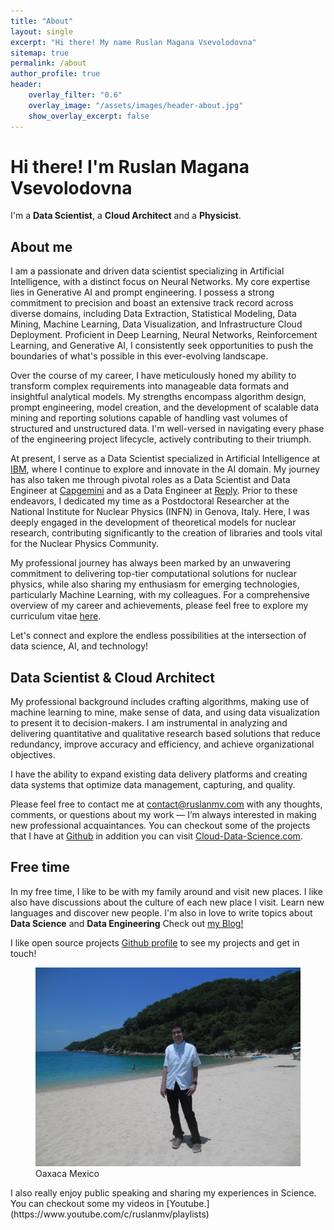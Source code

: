 ```yaml
---
title: "About"
layout: single
excerpt: "Hi there! My name Ruslan Magana Vsevolodovna"
sitemap: true
permalink: /about
author_profile: true
header:
    overlay_filter: "0.6"
    overlay_image: "/assets/images/header-about.jpg"
    show_overlay_excerpt: false
---
```


# Hi there! I'm Ruslan Magana Vsevolodovna

I'm  a **Data Scientist**, a **Cloud Architect** and a **Physicist**.

## About me

I am a passionate and driven data scientist specializing in  Artificial Intelligence, with a distinct focus on Neural Networks. My core expertise lies in Generative AI and prompt engineering. I possess a strong commitment to precision and boast an extensive track record across diverse domains, including Data Extraction, Statistical Modeling, Data Mining, Machine Learning, Data Visualization, and Infrastructure Cloud Deployment. Proficient in Deep Learning, Neural Networks, Reinforcement Learning, and Generative AI, I consistently seek opportunities to push the boundaries of what's possible in this ever-evolving landscape.

Over the course of my career, I have meticulously honed my ability to transform complex requirements into manageable data formats and insightful analytical models. My strengths encompass algorithm design, prompt engineering, model creation, and the development of scalable data mining and reporting solutions capable of handling vast volumes of structured and unstructured data. I'm well-versed in navigating every phase of the engineering project lifecycle, actively contributing to their triumph.

At present, I serve as a Data Scientist specialized in Artificial Intelligence at [IBM](https://www.ibm.com/it-it), where I continue to explore and innovate in the AI domain. My journey has also taken me through pivotal roles as a Data Scientist and Data Engineer at [Capgemini](https://www.capgemini.com/) and as a Data Engineer at [Reply](https://www.reply.com/it/topics/big-data-and-analytics/). Prior to these endeavors, I dedicated my time as a Postdoctoral Researcher at the National Institute for Nuclear Physics (INFN) in Genova, Italy. Here, I was deeply engaged in the development of theoretical models for nuclear research, contributing significantly to the creation of libraries and tools vital for the Nuclear Physics Community.

My professional journey has always been marked by an unwavering commitment to delivering top-tier computational solutions for nuclear physics, while also sharing my enthusiasm for emerging technologies, particularly Machine Learning, with my colleagues. For a comprehensive overview of my career and achievements, please feel free to explore my curriculum vitae [here](https://cloud-data-science.com/).

Let's connect and explore the endless possibilities at the intersection of data science, AI, and technology!

## Data Scientist  & Cloud Architect 

My professional background includes crafting algorithms, making use of machine learning to mine, make sense of data, and using data visualization to present it to decision-makers. I am instrumental in analyzing and delivering quantitative and qualitative research based solutions that reduce redundancy, improve accuracy and efficiency, and achieve organizational objectives. 

I have the ability to expand existing data delivery platforms and creating data systems that optimize data management, capturing, and quality. 

Please feel free to contact me at [contact@ruslanmv.com](mailto:contact@ruslanmv.com) with any thoughts, comments, or questions about my work — I’m always interested in making new professional acquaintances.  You can checkout some of  the projects that I have at [Github](https://github.com/ruslanmv?tab=repositories)  in addition you can visit  [Cloud-Data-Science.com](https://cloud-data-science.com/index.php/services/).

## Free time

In my free time, I like to  be with my family around and visit new places. I like also have discussions about the culture of each new place I  visit. Learn new languages and discover new people. I'm also in love to write topics about **Data Science** and **Data Engineering** Check out  [my Blog! ](https://ruslanmv.com/blog) 

I like open source projects    [<i class="fab fa-github"></i>  Github profile](https://github.com/ruslanmv) to see my projects and get in touch!


<figure>
  <img src="/assets/images/attachment-about.jpg" alt="Oaxaca Mexico">
  <figcaption>Oaxaca Mexico</figcaption>
</figure>
I also really enjoy public speaking and sharing my experiences in Science. You can checkout some  my videos in [Youtube.](https://www.youtube.com/c/ruslanmv/playlists)

